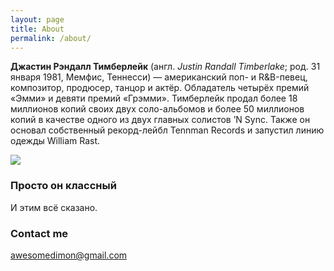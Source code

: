 ```yaml
---
layout: page
title: About
permalink: /about/
---
```


**Джастин Рэндалл Тимберлейк** (англ. _Justin Randall Timberlake_; род. 31 января 1981, Мемфис, Теннесси) — американский поп- и R&B-певец, композитор, продюсер, танцор и актёр. Обладатель четырёх премий «Эмми» и девяти премий «Грэмми». Тимберлейк продал более 18 миллионов копий своих двух соло-альбомов и более 50 миллионов копий в качестве одного из двух главных солистов ’N Sync. Также он основал собственный рекорд-лейбл Tennman Records и запустил линию одежды William Rast.

<dl>
<a href="{{ site.baseurl }}/" class="cool-img"><img src="{{ site.baseurl }}/img/second.jpg"></a>

</dl>

### Просто он классный 

И этим всё сказано.

### Contact me

[awesomedimon@gmail.com](mailto:awesomedimon@gmail.com)